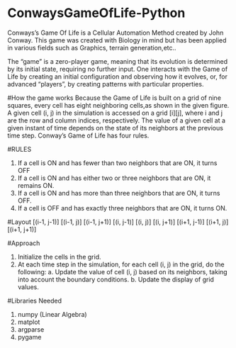 # ConwaysGameOfLife-Python
Conways’s Game Of Life is a Cellular Automation Method created by John Conway. 
This game was created with Biology in mind but has been applied in various fields such as Graphics, terrain generation,etc..

The “game” is a zero-player game, meaning that its evolution is determined by its initial state, requiring no further input. 
One interacts with the Game of Life by creating an initial configuration and observing how it evolves, or, for advanced “players”, by creating patterns with particular properties.

#How the game works 
Because the Game of Life is built on a grid of nine squares, every cell has eight neighboring cells,as shown in the given figure. A given cell (i, j) in the simulation is accessed on a grid [i][j], where i and j are the row and column indices, respectively. The value of a given cell at a given instant of time depends on the state of its neighbors at the previous time step. Conway’s Game of Life has four rules. 

#RULES 
1. If a cell is ON and has fewer than two neighbors that are ON, it turns OFF
2. If a cell is ON and has either two or three neighbors that are ON, it remains ON.
3. If a cell is ON and has more than three neighbors that are ON, it turns OFF.
4. If a cell is OFF and has exactly three neighbors that are ON, it turns ON.

#Layout
[(i-1, j-1)]  [(i-1, j)]  [(i-1, j+1)]
 [(i, j-1)]    [(i, j)]    [(i, j+1)]
[(i+1, j-1)]  [(i+1, j)]  [(i+1, j+1)] 

#Approach
1. Initialize the cells in the grid.
2. At each time step in the simulation, for each 
   cell (i, j) in the grid, do the following:
   a. Update the value of cell (i, j) based on 
      its neighbors, taking into account the 
      boundary conditions.
   b. Update the display of grid values.
   
#Libraries Needed
1. numpy (Linear Algebra)
2. matplot
3. argparse
4. pygame

